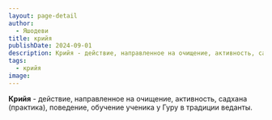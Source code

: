 ```yaml
---
layout: page-detail
author:
  - Яшодеви
title: крийя
publishDate: 2024-09-01
description: Крийя - действие, направленное на очищение, активность, садхана (практика), поведение, обучение ученика у Гуру в традиции веданты.
tags:
  - крийя
image:
---
```

**Крийя** - действие, направленное на очищение, активность, садхана (практика), поведение, обучение ученика у Гуру в традиции веданты.

